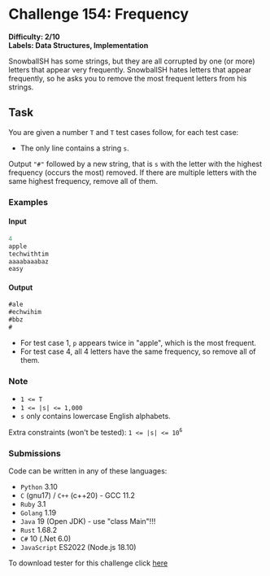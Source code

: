 # **Challenge 154: Frequency**

**Difficulty: 2/10  
Labels: Data Structures, Implementation**

SnowballSH has some strings, but they are all corrupted by one (or more) letters that appear very frequently. SnowballSH hates letters that appear frequently, so he asks you to remove the most frequent letters from his strings.

## Task

You are given a number `T` and `T` test cases follow, for each test case:

- The only line contains a string `s`.

Output `"#"` followed by a new string, that is `s` with the letter with the highest frequency (occurs the most) removed. If there are multiple letters with the same highest frequency, remove all of them.

### Examples

#### Input

```rust
‌4
apple
techwithtim
aaaabaaabaz
easy
```

#### Output

```rust
‌#ale
#echwihim
#bbz
#
```

- For test case 1, `p` appears twice in "apple", which is the most frequent.
- For test case 4, all 4 letters have the same frequency, so remove all of them.

### Note

- `1 <= T`
- `1 <= |s| <= 1,000`
- `s` only contains lowercase English alphabets.

Extra constraints (won't be tested): `1 <= |s| <= 10`<sup>`6`</sup>

### Submissions

Code can be written in any of these languages:

- `Python` 3.10
- `C` (gnu17) / `C++` (c++20) - GCC 11.2
- `Ruby` 3.1
- `Golang` 1.19
- `Java` 19 (Open JDK) - use "class Main"!!!
- `Rust` 1.68.2
- `C#` 10 (.Net 6.0)
- `JavaScript` ES2022 (Node.js 18.10)

To download tester for this challenge click [here](https://downgit.github.io/#/home?url=https://github.com/Pomroka/PreviousChallenges/tree/main/Challenge_154)
